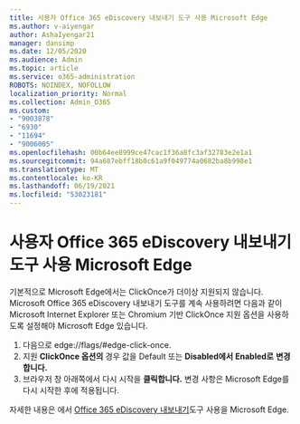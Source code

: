 ```yaml
---
title: 사용자 Office 365 eDiscovery 내보내기 도구 사용 Microsoft Edge
ms.author: v-aiyengar
author: AshaIyengar21
manager: dansimp
ms.date: 12/05/2020
ms.audience: Admin
ms.topic: article
ms.service: o365-administration
ROBOTS: NOINDEX, NOFOLLOW
localization_priority: Normal
ms.collection: Admin_O365
ms.custom:
- "9003878"
- "6930"
- "11694"
- "9006005"
ms.openlocfilehash: 00b64ee8999ce47cac1f36a8fc3af32783e2e1a1
ms.sourcegitcommit: 94a687ebff18b0c61a9f049774a0682ba8b998e1
ms.translationtype: MT
ms.contentlocale: ko-KR
ms.lasthandoff: 06/19/2021
ms.locfileid: "53023181"
---
```

# <a name="enable-office-365-ediscovery-export-tool-in-microsoft-edge"></a>사용자 Office 365 eDiscovery 내보내기 도구 사용 Microsoft Edge

기본적으로 Microsoft Edge에서는 ClickOnce가 더이상 지원되지 않습니다. Microsoft Office 365 eDiscovery 내보내기 도구를 계속 사용하려면 다음과 같이 Microsoft Internet Explorer 또는 Chromium 기반 ClickOnce 지원 옵션을 사용하도록 설정해야 Microsoft Edge 있습니다.

1. 다음으로 edge://flags/#edge-click-once.
1. 지원 **ClickOnce 옵션의** 경우 값을 Default 또는 **Disabled에서** **Enabled로** **변경합니다.**
1. 브라우저 창 아래쪽에서 다시 시작을 **클릭합니다.** 변경 사항은 Microsoft Edge를 다시 시작한 후에 적용됩니다.

자세한 내용은 에서 [Office 365 eDiscovery 내보내기](https://go.microsoft.com/fwlink/?linkid=2111611)도구 사용을 Microsoft Edge.
